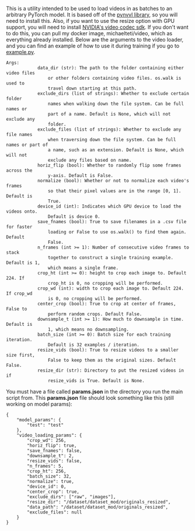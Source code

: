This is a utility intended to be used to load videos in as batches to an arbitrary PyTorch model. It is based off of the [pynvvl library](https://github.com/mitmul/pynvvl), so you will need to install this. Also, if you want to use the resize option with GPU support, you will need to install [NVIDIA's video codec sdk](https://developer.nvidia.com/nvidia-video-codec-sdk). If you don't want to do this, you can pull my docker image, michaelteti/video, which as everything already installed. Below are the arguments to the video loader, and you can find an example of how to use it during training if you go to [example.py](https://github.com/MichaelTeti/video_loader/blob/master/example.py).

```
Args:
            data_dir (str): The path to the folder containing either video files
                or other folders containing video files. os.walk is used to
                travel down starting at this path.
            exclude_dirs (list of strings): Whether to exclude certain folder
                names when walking down the file system. Can be full names or
                part of a name. Default is None, which will not exclude any
                folder.
            exclude_files (list of strings): Whether to exclude any file names
                when traversing down the file system. Can be full names or part of
                a name, such as an extension. Default is None, which will not
                exclude any files based on name.
            horiz_flip (bool): Whether to randomly flip some frames across the
                y-axis. Default is False.
            normalize (bool): Whether or not to normalize each video's frames
                so that their pixel values are in the range [0, 1]. Default is
                True.
            device_id (int): Indicates which GPU device to load the videos onto.
                Default is device 0.
            save_fnames (bool): True to save filenames in a .csv file for faster
                loading or False to use os.walk() to find them again. Default
                False.
            n_frames (int >= 1): Number of consecutive video frames to stack
                together to construct a single training example. Default is 1,
                which means a single frame.
            crop_ht (int >= 0): height to crop each image to. Default 224. If
                crop_ht is 0, no cropping will be performed.
            crop_wd (int): width to crop each image to. Default 224. If crop_wd
                is 0, no cropping will be performed.
            center_crop (bool): True to crop at center of frames, False to
                perform random crops. Default False.
            downsample_t (int >= 1): How much to downsample in time. Default is
                1, which means no downsampling.
            batch_size (int >= 0): Batch size for each training iteration.
                Default is 32 examples / iteration.
            resize_vids (bool): True to resize videos to a smaller size first,
                False to keep them as the original sizes. Default False.
            resize_dir (str): Directory to put the resized videos in if
                resize_vids is True. Default is None.
```

You must have a file called **params.json** in the directory you run the main script from. This **params.json** file should look something like this (still working on model params):

```
{
    "model_params": {
        "test": "test"
    },
    "video_loading_params": {
        "crop_wd": 256,
        "horiz_flip": true,
        "save_fnames": false,
        "downsample_t": 2,
        "resize_vids": false,
        "n_frames": 5,
        "crop_ht": 256,
        "batch_size": 32,
        "normalize": true,
        "device_id": 0,
        "center_crop": true,
        "exclude_dirs": ["raw", "images"],
        "resize_dir": "/dataset/dataset_mod/originals_resized",
        "data_path": "/dataset/dataset_mod/originals_resized",
        "exclude_files": null
    }
}
```
